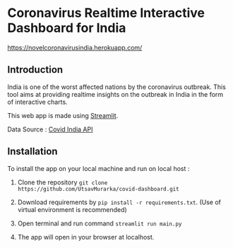 # Coronavirus Realtime Interactive Dashboard for India

https://novelcoronavirusindia.herokuapp.com/


## Introduction

India is one of the worst affected nations by the coronavirus outbreak. 
This tool aims at providing realtime insights on the outbreak in India in the form of interactive charts.


This web app is made using [Streamlit](https://www.streamlit.io/).

Data Source : [Covid India API](https://api.covid19india.org/)



## Installation

To install the app on your local machine and run on local host : 

1. Clone the repository `git clone https://github.com/UtsavMurarka/covid-dashboard.git`

2. Download requirements by `pip install -r requirements.txt`. (Use of virtual environment is recommended)

3. Open terminal and run command `streamlit run main.py`

4. The app will open in your browser at localhost.

